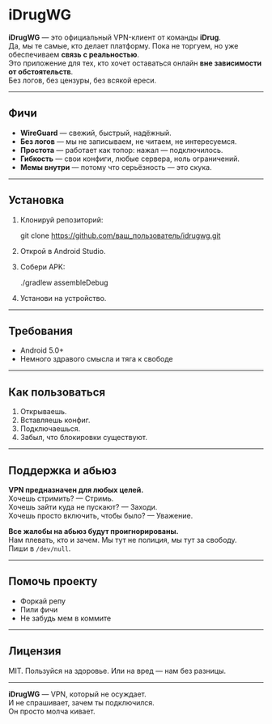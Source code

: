 # iDrugWG

**iDrugWG** — это официальный VPN-клиент от команды **iDrug**.  
Да, мы те самые, кто делает платформу. Пока не торгуем, но уже обеспечиваем **связь с реальностью**.  
Это приложение для тех, кто хочет оставаться онлайн **вне зависимости от обстоятельств**.  
Без логов, без цензуры, без всякой ереси. 

---

## Фичи
- **WireGuard** — свежий, быстрый, надёжный.
- **Без логов** — мы не записываем, не читаем, не интересуемся.
- **Простота** — работает как топор: нажал — подключилось.
- **Гибкость** — свои конфиги, любые сервера, ноль ограничений.
- **Мемы внутри** — потому что серьёзность — это скука.

---

## Установка
1. Клонируй репозиторий:
   
   git clone https://github.com/ваш_пользователь/idrugwg.git
  
2. Открой в Android Studio.
3. Собери APK:
   
   ./gradlew assembleDebug
  
4. Установи на устройство.

---

## Требования
- Android 5.0+
- Немного здравого смысла и тяга к свободе

---

## Как пользоваться
1. Открываешь.
2. Вставляешь конфиг.
3. Подключаешься.
4. Забыл, что блокировки существуют.

---

## Поддержка и абьюз

**VPN предназначен для любых целей.**  
Хочешь стримить? — Стримь.  
Хочешь зайти куда не пускают? — Заходи.  
Хочешь просто включить, чтобы было? — Уважение.

**Все жалобы на абьюз будут проигнорированы.**  
Нам плевать, кто и зачем. Мы тут не полиция, мы тут за свободу.  
Пиши в `/dev/null`.

---

## Помочь проекту
- Форкай репу
- Пили фичи
- Не забудь мем в коммите

---

## Лицензия
MIT. Пользуйся на здоровье. Или на вред — нам без разницы.

---

**iDrugWG** — VPN, который не осуждает.  
И не спрашивает, зачем ты подключился.  
Он просто молча кивает.